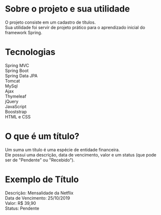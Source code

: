 # Sobre o projeto e sua utilidade
O projeto consiste em um cadastro de títulos.  
Sua utilidade foi servir de projeto prático para o aprendizado inicial do framework Spring.

# Tecnologias
Spring MVC  
Spring Boot  
Spring Data JPA  
Tomcat  
MySql  
Ajax  
Thymeleaf  
jQuery  
JavaScript  
Booststrap  
HTML e CSS

# O que é um título?
Um suma um título é uma espécie de entidade financeira.  
Ele possui uma descrição, data de vencimento, valor e um status (que pode ser de "Pendente" ou "Recebido").

# Exemplo de Título
Descrição: Mensalidade da Netflix  
Data de Vencimento:  25/10/2019  
Valor: R$ 39,90  
Status: Pendente
